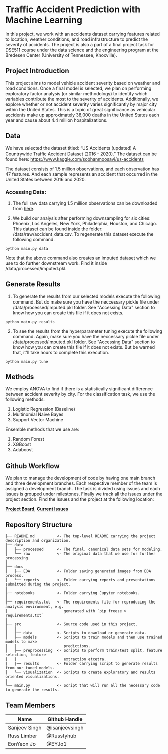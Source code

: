 # Traffic Accident Prediction with Machine Learning

In this project, we work with an accidents dataset carrying features related to location, weather conditions, and road infrastructure to predict the severity of accidents. The project is also a part of a
final project task for DSE511 course under the data science and 
the engineering program at the Bredesen Center (University of Tennessee, Knoxville).

## Project Introduction

This project aims to model vehicle accident severity based on weather and road conditions. Once a final model is selected, we plan on performing exploratory factor analysis (or similar methodology) to identify which variables contribute the most to the severity of accidents. Additionally, we explore whether or not accident severity varies significantly by major city within the United States. This is a topic of great significance as vehicular accidents make up approximately 38,000 deaths in the United States each year and cause about 4.4 million hospitalizations.

## Data

We have selected the dataset titled: “US Accidents (updated) A Countrywide Traffic Accident Dataset (2016 - 2020).” The dataset can be found here: https://www.kaggle.com/sobhanmoosavi/us-accidents

The dataset consists of 1.5 million observations, and each observation has 47 features. And each sample represents an accident that occurred in the United States between 2016 and 2020.

### Accessing Data:
1. The full raw data carrying 1.5 million observations can be downloaded from [here]('https://www.dropbox.com/s/mdw2asjrh8bm038/US_Accidents_Dec20_updated.csv?dl=1').

2. We build our analysis after performing downsampling for six cities: Phoenix, Los Angeles, New York, Philadelphia, Houston, and Chicago. This dataset can be found inside the folder: /data/raw/accident_data.csv. To regenerate this dataset execute the following command.

```
python main.py data
```

Note that the above command also creates an imputed dataset which we use to do further downstream work. Find it inside /data/processed/imputed.pkl. 

## Generate Results

1. To generate the results from our selected models execute the following command. But do make sure you have the neccessary pickle file under /data/processed/imputed.pkl folder. See "Accessing Data" section to know how you can create this file if it does not exists.

```
python main.py results
```

2. To see the results from the hyperparameter tuning execute the following command. Again, make sure you have the neccessary pickle file under /data/processed/imputed.pkl folder. See "Accessing Data" section to know how you can create this file if it does not exists. But be warned that, it'll take hours to complete this execution.

```
python main.py tune
```

## Methods

We employ ANOVA to find if there is a statistically significant difference between accident severity by city. For the classification task, we use the following methods:

1. Logistic Regression (Baseline)
2. Multinomial Naive Bayes
3. Support Vector Machine

Ensemble methods that we use are:

1. Random Forest
2. XGBoost
3. Adaboost

## Github Workflow

We plan to manage the development of code by having one main branch and three development branches. Each respective member of the team is assigned a development branch. The task is divided using issues and each issues is grouped under milestones. Finally we track all the issues under the project section. Find the issues and the project at the following location:

**[Project Board](https://github.com/DSE511-Project3-Team/DSE511-Project-3-Code-Repo/projects)**, 
**[Current Issues](https://github.com/DSE511-Project3-Team/DSE511-Project-3-Code-Repo/issues)**

## Repository Structure

    ├── README.md          <- The top-level README carrying the project description and organization.
    ├── data
    │   ├── processed      <- The final, canonical data sets for modeling.
    │   └── raw            <- The original data that we use for further processing.
    │
    ├── docs
    │   ├── EDA            <- Folder saving generated images from EDA process.
    │   └── reports        <- Folder carrying reports and presentations submitted during the project.
    │
    ├── notebooks          <- Folder carrying Jupyter notebooks.
    │
    ├── requirements.txt   <- The requirements file for reproducing the analysis environment, e.g.
    │                         generated with `pip freeze > requirements.txt`
    │
    ├── src                <- Source code used in this project.
    │   │
    │   ├── data           <- Scripts to download or generate data.
    │   ├── models         <- Scripts to train models and then use trained models to make
    │   │                     predictions.
    │   ├── preprocessing  <- Scripts to perform train/test split, feature selection, feature 
    |   |                     extraction etcetra.
    |   |── results        <- Folder carrying script to generate results from our tuned models.    
    │   └── visualization  <- Scripts to create exploratory and results oriented visualizations.
    │
    └── main.py            <- Script that will run all the necessary code to generate the results.
    

## Team Members
|Name     |  Github Handle   | 
|---------|-----------------|
|Sanjeev Singh|@isanjeevsingh|
|Russ Limber   |@Russtyhub    |
|EonYeon Jo    |@EYJo1        |
